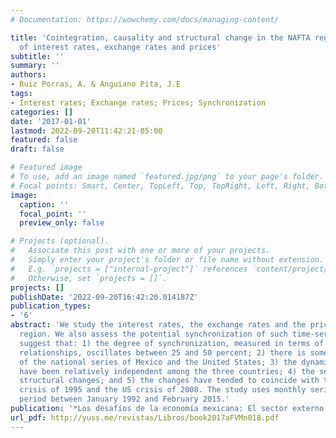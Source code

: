 ```yaml
---
# Documentation: https://wowchemy.com/docs/managing-content/

title: 'Cointegration, causality and structural change in the NAFTA region: An analysis
  of interest rates, exchange rates and prices'
subtitle: ''
summary: ''
authors:
- Ruiz Porras, A. & Anguiano Pita, J.E
tags:
- Interest rates; Exchange rates; Prices; Synchronization
categories: []
date: '2017-01-01'
lastmod: 2022-09-20T11:42:21-05:00
featured: false
draft: false

# Featured image
# To use, add an image named `featured.jpg/png` to your page's folder.
# Focal points: Smart, Center, TopLeft, Top, TopRight, Left, Right, BottomLeft, Bottom, BottomRight.
image:
  caption: ''
  focal_point: ''
  preview_only: false

# Projects (optional).
#   Associate this post with one or more of your projects.
#   Simply enter your project's folder or file name without extension.
#   E.g. `projects = ["internal-project"]` references `content/project/deep-learning/index.md`.
#   Otherwise, set `projects = []`.
projects: []
publishDate: '2022-09-20T16:42:20.014187Z'
publication_types:
- '6'
abstract: 'We study the interest rates, the exchange rates and the prices in the NAFTA
  region. We also assess the potential synchronization of such time-series. The results
  suggest that: 1) the degree of synchronization, measured in terms of cointegration
  relationships, oscillates between 25 and 50 percent; 2) there is some synchronization
  of the national series of Mexico and the United States; 3) the dynamics of the series
  have been relatively independent among the three countries; 4) the series has undergone
  structural changes; and 5) the changes have tended to coincide with the Mexican
  crisis of 1995 and the US crisis of 2008. The study uses monthly series for the
  period between January 1992 and February 2015.'
publication: '*Los desafíos de la economía mexicana: El sector externo I*'
url_pdf: http://yuss.me/revistas/Libros/book2017aFVMn018.pdf
---
```

